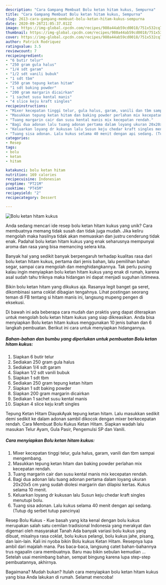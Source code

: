 ```yaml
---
description: "Cara Gampang Membuat Bolu ketan hitam kukus, Sempurna"
title: "Cara Gampang Membuat Bolu ketan hitam kukus, Sempurna"
slug: 2613-cara-gampang-membuat-bolu-ketan-hitam-kukus-sempurna
date: 2020-09-26T21:05:37.012Z
image: https://img-global.cpcdn.com/recipes/980a44ab59cd0018/751x532cq70/bolu-ketan-hitam-kukus-foto-resep-utama.jpg
thumbnail: https://img-global.cpcdn.com/recipes/980a44ab59cd0018/751x532cq70/bolu-ketan-hitam-kukus-foto-resep-utama.jpg
cover: https://img-global.cpcdn.com/recipes/980a44ab59cd0018/751x532cq70/bolu-ketan-hitam-kukus-foto-resep-utama.jpg
author: Patrick Rodriquez
ratingvalue: 3.5
reviewcount: 7
recipeingredient:
- "6 butir telur"
- "250 gram gula halus"
- "1/4 sdt garam"
- "1/2 sdt vanili bubuk"
- "1 sdt tbm"
- "250 gram tepung ketan hitam"
- "1 sdt baking powder"
- "200 gram margarin dicairkan"
- "1 sachet susu kental manis"
- "4 slice keju kraft singles"
recipeinstructions:
- "Mixer kecepatan tinggi telur, gula halus, garam, vanili dan tbm sampai mengembang."
- "Masukkan tepung ketan hitam dan baking powder perlahan mix kecepatan rendah."
- "Tuang margarin cair dan susu kental manis mix kecepatan rendah."
- "Bagi dua adonan lalu tuang adonan pertama dalam loyang ukuran 20x20x5 cm yang sudah diolesi margarin dan dilapisi kertas. Kukus selama 10 menit."
- "Keluarkan loyang dr kukusan lalu Susun keju chedar kraft singles menutupi bolu."
- "Tuang sisa adonan. Lalu kukus selama 40 menit dengan api sedang. (Tutup dg serbet tutup pancinya)"
categories:
- Resep
tags:
- bolu
- ketan
- hitam

katakunci: bolu ketan hitam 
nutrition: 169 calories
recipecuisine: Indonesian
preptime: "PT21M"
cooktime: "PT45M"
recipeyield: "2"
recipecategory: Dessert

---
```



![Bolu ketan hitam kukus](https://img-global.cpcdn.com/recipes/980a44ab59cd0018/751x532cq70/bolu-ketan-hitam-kukus-foto-resep-utama.jpg)

Anda sedang mencari ide resep bolu ketan hitam kukus yang unik? Cara membuatnya memang tidak susah dan tidak juga mudah. Jika keliru mengolah maka hasilnya tidak akan memuaskan dan justru cenderung tidak enak. Padahal bolu ketan hitam kukus yang enak seharusnya mempunyai aroma dan rasa yang bisa memancing selera kita.

Banyak hal yang sedikit banyak berpengaruh terhadap kualitas rasa dari bolu ketan hitam kukus, pertama dari jenis bahan, lalu pemilihan bahan segar, sampai cara mengolah dan menghidangkannya. Tak perlu pusing kalau ingin menyiapkan bolu ketan hitam kukus yang enak di rumah, karena asal sudah tahu triknya maka hidangan ini dapat menjadi suguhan istimewa.

Bikin bolu ketan hitam yang dikukus aja. Rasanya legit banget ga seret, dikombinasi sama coklat dibagian tengahnya. Lihat postingan seorang teman di FB tentang si hitam manis ini, langsung mupeng pengen di eksekusi.


Di bawah ini ada beberapa cara mudah dan praktis yang dapat diterapkan untuk mengolah bolu ketan hitam kukus yang siap dikreasikan. Anda bisa menyiapkan Bolu ketan hitam kukus menggunakan 10 jenis bahan dan 6 langkah pembuatan. Berikut ini cara untuk menyiapkan hidangannya.

<!--inarticleads1-->

##### Bahan-bahan dan bumbu yang diperlukan untuk pembuatan Bolu ketan hitam kukus:

1. Siapkan 6 butir telur
1. Sediakan 250 gram gula halus
1. Sediakan 1/4 sdt garam
1. Siapkan 1/2 sdt vanili bubuk
1. Siapkan 1 sdt tbm
1. Sediakan 250 gram tepung ketan hitam
1. Siapkan 1 sdt baking powder
1. Siapkan 200 gram margarin dicairkan
1. Sediakan 1 sachet susu kental manis
1. Siapkan 4 slice keju kraft singles


Tepung Ketan Hitam DiayakAyak tepung ketan hitam. Lalu masukkan sedikit demi sedikit ke dalam adonan sambil dikocok dengan mixer berkecepatan rendah. Cara Membuat Bolu Kukus Ketan Hitam. Siapkan wadah lalu masukan Telur Ayam, Gula Pasir, Pengemulsi SP dan Vanili. 

<!--inarticleads2-->

##### Cara menyiapkan Bolu ketan hitam kukus:

1. Mixer kecepatan tinggi telur, gula halus, garam, vanili dan tbm sampai mengembang.
1. Masukkan tepung ketan hitam dan baking powder perlahan mix kecepatan rendah.
1. Tuang margarin cair dan susu kental manis mix kecepatan rendah.
1. Bagi dua adonan lalu tuang adonan pertama dalam loyang ukuran 20x20x5 cm yang sudah diolesi margarin dan dilapisi kertas. Kukus selama 10 menit.
1. Keluarkan loyang dr kukusan lalu Susun keju chedar kraft singles menutupi bolu.
1. Tuang sisa adonan. Lalu kukus selama 40 menit dengan api sedang. (Tutup dg serbet tutup pancinya)


Resep Bolu Kukus - Kue basah yang kita kenal dengan bolu kukus merupakan salah satu cemilan tradisional Indonesia yang merakyat dan digemari oleh masyarakat Tanah Ada banyak variasi bolu kukus yang dibuat, misalnya rasa coklat, bolu kukus pelangi, bolu kukus jahe, pisang, dan lain-lain. Kali ini nyoba bikin Bolu kukus Ketan Hitam. Resepnya lupa ambil dari majalah mana. Pas baca-baca, langsung catet bahan-bahannya trus ngapalin cara membuatnya. Baru mau bikin sebulan kemudian … Setelah usai menimbang bahan, sempat bingung karena lupa step-step pembuatannya, akhirnya. 

Bagaimana? Mudah bukan? Itulah cara menyiapkan bolu ketan hitam kukus yang bisa Anda lakukan di rumah. Selamat mencoba!
